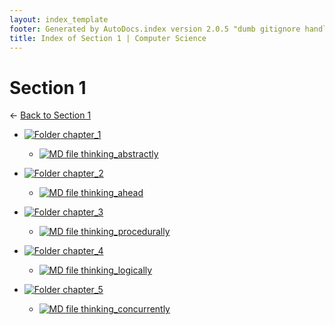 ```yaml
---
layout: index_template
footer: Generated by AutoDocs.index version 2.0.5 "dumb gitignore handling is gone?" ⓒ Starwort, 2020
title: Index of Section 1 | Computer Science
---
```


# Section 1

← [Back to Section 1](..)

- [![Folder](https://starwort.github.io/computer-science/icon-folder.png) chapter_1](Paper_2/section_1/chapter_1)
  - [![MD file](https://img.icons8.com/windows/512/4a90e2/regular-document.png) thinking_abstractly](Paper_2/section_1/chapter_1/thinking_abstractly.md)

- [![Folder](https://starwort.github.io/computer-science/icon-folder.png) chapter_2](Paper_2/section_1/chapter_2)
  - [![MD file](https://img.icons8.com/windows/512/4a90e2/regular-document.png) thinking_ahead](Paper_2/section_1/chapter_2/thinking_ahead.md)

- [![Folder](https://starwort.github.io/computer-science/icon-folder.png) chapter_3](Paper_2/section_1/chapter_3)
  - [![MD file](https://img.icons8.com/windows/512/4a90e2/regular-document.png) thinking_procedurally](Paper_2/section_1/chapter_3/thinking_procedurally.md)

- [![Folder](https://starwort.github.io/computer-science/icon-folder.png) chapter_4](Paper_2/section_1/chapter_4)
  - [![MD file](https://img.icons8.com/windows/512/4a90e2/regular-document.png) thinking_logically](Paper_2/section_1/chapter_4/thinking_logically.md)

- [![Folder](https://starwort.github.io/computer-science/icon-folder.png) chapter_5](Paper_2/section_1/chapter_5)
  - [![MD file](https://img.icons8.com/windows/512/4a90e2/regular-document.png) thinking_concurrently](Paper_2/section_1/chapter_5/thinking_concurrently.md)

